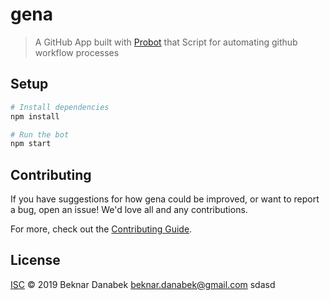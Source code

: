 # gena

> A GitHub App built with [Probot](https://github.com/probot/probot) that Script for automating github workflow processes

## Setup

```sh
# Install dependencies
npm install

# Run the bot
npm start
```

## Contributing

If you have suggestions for how gena could be improved, or want to report a bug, open an issue! We'd love all and any contributions.

For more, check out the [Contributing Guide](CONTRIBUTING.md).

## License

[ISC](LICENSE) © 2019 Beknar Danabek <beknar.danabek@gmail.com>
sdasd
